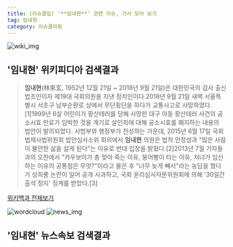 ```yaml
---
title: (이슈클립) '**임내현**' 관련 이슈, 기사 모아 보기
tag: 임내현
category: 이슈클리핑
---
```

![wiki_img](https://user-images.githubusercontent.com/42597476/44503234-41136a80-a6d0-11e8-9071-6fc6418eafe4.png)
## **'**임내현**'** 위키피디아 검색결과
>**임내현**(林來玄, 1952년 12월 21일 ~ 2018년 9월 21일)은 대한민국의 검사 출신 법조인이자 제19대 국회의원을 지낸 정치인이다.2018년 9월 21일 새벽 서울특별시 서초구 남부순환로 상에서 무단횡단을 하다가 교통사고로 사망하였다.[1]1999년 6살 어린이가 황산테러를 당해 사망한 대구 아동 황산테러 사건의 공소시효 만료가 임박한 것을 계기로 살인죄에 대해 공소시효를 폐지하는 내용의 법안이 발의되었다. 사법부와 행정부가 찬성하는 가운데, 2015년 6월 17일 국회 법제사법위원회 밥안심사소위 회의에서 **임내현** 의원은 법적 안정성과 "많은 사람이 불안한 삶을 살게 된다"는 이유로 반대 입장을 밝혔다.[2]2013년 7월 기자들과의 오찬에서 "카우보이가 총 맞아 죽는 이유, 붕어빵이 타는 이유, 처녀가 임신하는 이유의 공통점은 무엇?"이라고 물은 후 "너무 늦게 빼서"라는 농담을 했다가 성희롱 논란이 일어 공개 사과하고, 국회 윤리심사자문위원회에 의해 '30일간 출석 정지' 징계를 받았다.[3]

<a href="https://ko.wikipedia.org/wiki/임내현" target="_blank">위키백과 전체보기</a>

![wordcloud](https://s3.ap-northeast-2.amazonaws.com/lyrics101-wordcloud/2018-09-22-1537558216.png)
![news_img](https://user-images.githubusercontent.com/42597476/44507050-1206f400-a6e4-11e8-8d98-7ffbfebb353f.png)
## **'**임내현**'** 뉴스속보 검색결과

